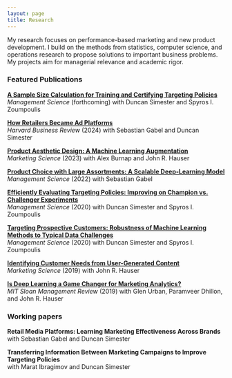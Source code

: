 ```yaml
---
layout: page
title: Research
---
```


My research focuses on performance-based marketing and new product development. I build on the methods from statistics, computer science, and operations research to propose solutions to important business problems. My projects aim for managerial relevance and academic rigor.

### Featured Publications

<a href="/assets/papers/Sample size calculation for training and certifying targeting policies MAIN AND APPENDIX.pdf"> __A Sample Size Calculation for Training and Certifying Targeting Policies__</a><br>
_Management Science_ (forthcoming) with Duncan Simester and Spyros I. Zoumpoulis

<a href="https://hbr.org/2024/06/how-retailers-became-ad-platforms"> __How Retailers Became Ad Platforms__</a><br>
_Harvard Business Review_ (2024) with Sebastian Gabel and Duncan Simester

<a href="https://doi.org/10.1287/mksc.2022.1429"> __Product Aesthetic Design: A Machine Learning Augmentation__</a><br>
_Marketing Science_ (2023) with Alex Burnap and John R. Hauser

<a href="https://doi.org/10.1287/mnsc.2021.3969"> __Product Choice with Large Assortments: A Scalable Deep-Learning Model__</a><br>
_Management Science_ (2022) with Sebastian Gabel

<a href="https://doi.org/10.1287/mnsc.2019.3379"> __Efficiently Evaluating Targeting Policies: Improving on Champion vs. Challenger Experiments__</a><br>
_Management Science_ (2020) with Duncan Simester and Spyros I. Zoumpoulis

<a href="https://doi.org/10.1287/mnsc.2019.3308"> __Targeting Prospective Customers: Robustness of Machine Learning Methods to Typical Data Challenges__</a><br>
_Management Science_ (2020) with Duncan Simester and Spyros I. Zoumpoulis

<a href="https://doi.org/10.1287/mksc.2018.1123"> __Identifying Customer Needs from User-Generated Content__</a><br>
_Marketing Science_ (2019) with John R. Hauser

<a href="https://sloanreview.mit.edu/article/is-deep-learning-a-game-changer-for-marketing-analytics/"> __Is Deep Learning a Game Changer for Marketing Analytics?__</a><br>
_MIT Sloan Management Review_ (2019) with Glen Urban, Paramveer Dhillon, and John R. Hauser

### Working papers

__Retail Media Platforms: Learning Marketing Effectiveness Across Brands__ <br>
with Sebastian Gabel and Duncan Simester

__Transferring Information Between Marketing Campaigns to Improve Targeting Policies__ <br>
with Marat Ibragimov and Duncan Simester


